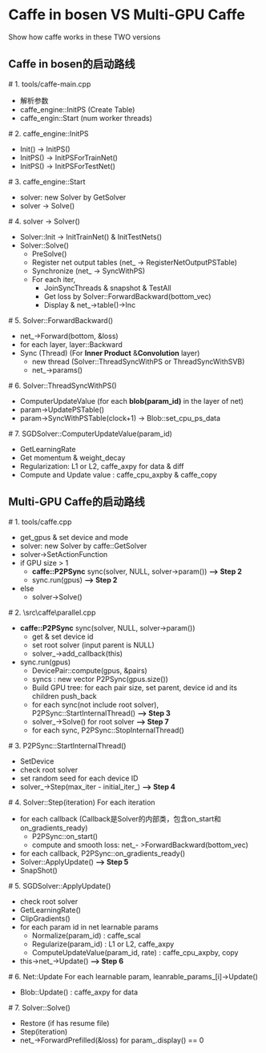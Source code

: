 # Caffe in bosen VS Multi-GPU Caffe
Show how caffe works in these TWO versions

## Caffe in bosen的启动路线

\# 1. tools/caffe-main.cpp
 - 解析参数
 - caffe_engine::InitPS (Create Table)
 -  caffe_engin::Start (num worker threads)

\# 2. caffe_engine::InitPS
- Init() -> InitPS()
- InitPS() -> InitPSForTrainNet()
- InitPS() -> InitPSForTestNet()

\# 3. caffe_engine::Start
- solver: new Solver by GetSolver
- solver -> Solve()

\# 4. solver -> Solver()
 - Solver::Init -> InitTrainNet() & InitTestNets()
 - Solver::Solve()
     - PreSolve()
     - Register net output tables (net_ -> RegisterNetOutputPSTable)
     - Synchronize (net_ -> SyncWithPS)
     - For each iter,
         - JoinSyncThreads & snapshot & TestAll
         - Get loss by Solver::ForwardBackward(bottom_vec)
         - Display & net_->table()->Inc

\# 5. Solver::ForwardBackward()
- net_->Forward(bottom, &loss)
- for each layer, layer::Backward
- Sync (Thread) (For **Inner Product** &**Convolution**  layer)
    - new thread (Solver::ThreadSyncWithPS or ThreadSyncWithSVB)
    - net_->params() 

\# 6. Solver::ThreadSyncWithPS()
- ComputerUpdateValue (for each **blob(param_id)** in the layer of net)
- param->UpdatePSTable()
- param->SyncWithPSTable(clock+1) -> Blob::set\_cpu\_ps\_data

\# 7. SGDSolver::ComputerUpdateValue(param_id)
- GetLearningRate
- Get momentum & weight_decay
- Regularization: L1 or L2, caffe_axpy for data & diff
- Compute and Update value : caffe\_cpu\_axpby & caffe_copy 

## Multi-GPU Caffe的启动路线
\# 1. tools/caffe.cpp
- get_gpus & set device and mode
- solver: new Solver by caffe::GetSolver
- solver->SetActionFunction
- if GPU size > 1
    - **caffe::P2PSync** sync(solver, NULL, solver->param()) **--> Step 2**
    - sync.run(gpus) **--> Step 2**
- else 
    - solver->Solve()

\# 2. \src\caffe\parallel.cpp
- **caffe::P2PSync** sync(solver, NULL, solver->param())
    - get & set device id
    - set root solver (input parent is NULL)
    - solver\_->add\_callback(this)
- sync.run(gpus)
    - DevicePair::compute(gpus, &pairs)
    - syncs : new vector P2PSync(gpus.size())
    - Build GPU tree: for each pair size, set parent, device id and its children push_back
    - for each sync(not include root solver), P2PSync::StartInternalThread() **--> Step 3**
    - solver_->Solve() for root solver **--> Step 7**
    - for each sync, P2PSync::StopInternalThread()

\# 3. P2PSync::StartInternalThread()
- SetDevice
- check root solver
- set random seed for each device ID
- solver\_->Step(max\_iter - initial\_iter\_) **--> Step 4**

\# 4. Solver::Step(iteration)
For each iteration
- for each callback (Callback是Solver的内部类，包含on_start和on\_gradients\_ready)
    - P2PSync::on_start()
    - compute and smooth loss: net\_- >ForwardBackward(bottom\_vec)
- for each callback, P2PSync::on\_gradients\_ready()
- Solver::ApplyUpdate() **--> Step 5**
- SnapShot()

\# 5. SGDSolver::ApplyUpdate()
- check root solver
- GetLearningRate()
- ClipGradients()
- for each param id in net learnable params
    - Normalize(param_id) : caffe\_scal
    - Regularize(param_id) : L1 or L2, caffe\_axpy
    - ComputeUpdateValue(param_id, rate) : caffe\_cpu\_axpby, copy
- this->net_->Update()  **--> Step 6**

\# 6. Net::Update
For each learnable param, leanrable\_params\_[i]->Update()
- Blob::Update() : caffe\_axpy for data

\# 7. Solver::Solve()
- Restore (if has resume file)
- Step(iteration)
- net_->ForwardPrefilled(&loss) for param\_.display() == 0
